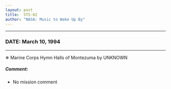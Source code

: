 ```yaml
---
layout: post
title:  STS-62
author: "NASA: Music to Wake Up By"
---
```


----
### DATE: March 10, 1994
----
✵ Marine Corps Hymn Halls of Montezuma by UNKNOWN

##### Comment:
* No mission comment
